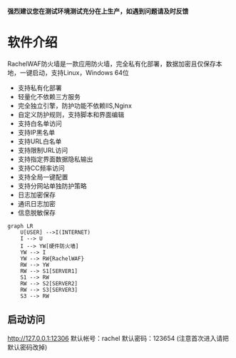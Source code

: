 **强烈建议您在测试环境测试充分在上生产，如遇到问题请及时反馈**
# 软件介绍
RachelWAF防火墙是一款应用防火墙，完全私有化部署，数据加密且仅保存本地，一键启动，支持Linux，Windows 64位
- 支持私有化部署
- 轻量化不依赖三方服务
- 完全独立引擎，防护功能不依赖IIS,Nginx
- 自定义防护规则，支持脚本和界面编辑
- 支持白名单访问
- 支持IP黑名单
- 支持URL白名单
- 支持限制URL访问
- 支持指定界面数据隐私输出
- 支持CC频率访问
- 支持全局一键配置
- 支持分网站单独防护策略
- 日志加密保存
- 通讯日志加密
- 信息脱敏保存

```mermaid
graph LR
    U[USER] -->I(INTERNET)
    I --> U
    I --> YW[硬件防火墙]
    YW --> I
    YW --> RW{RachelWAF}
    RW --> YW
    RW --> S1[SERVER1]
    S1 --> RW
    RW --> S2[SERVER2]
    RW --> S3[SERVER3]
    S3 --> RW
```
## 启动访问
http://127.0.0.1:12306
默认帐号：rachel  默认密码：123654 (注意首次进入请把默认密码改掉)

